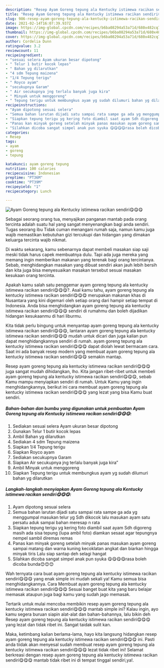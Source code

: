 ```yaml
---
description: "Resep Ayam Goreng tepung ala Kentucky istimewa racikan sendiri😋😋😋 Sederhana Untuk Jualan"
title: "Resep Ayam Goreng tepung ala Kentucky istimewa racikan sendiri😋😋😋 Sederhana Untuk Jualan"
slug: 986-resep-ayam-goreng-tepung-ala-kentucky-istimewa-racikan-sendiri-sederhana-untuk-jualan
date: 2021-02-14T16:07:39.937Z
image: https://img-global.cpcdn.com/recipes/b6ba08294a53a71d/680x482cq70/ayam-goreng-tepung-ala-kentucky-istimewa-racikan-sendiri😋😋😋-foto-resep-utama.jpg
thumbnail: https://img-global.cpcdn.com/recipes/b6ba08294a53a71d/680x482cq70/ayam-goreng-tepung-ala-kentucky-istimewa-racikan-sendiri😋😋😋-foto-resep-utama.jpg
cover: https://img-global.cpcdn.com/recipes/b6ba08294a53a71d/680x482cq70/ayam-goreng-tepung-ala-kentucky-istimewa-racikan-sendiri😋😋😋-foto-resep-utama.jpg
author: Cordelia Dunn
ratingvalue: 3.2
reviewcount: 11
recipeingredient:
- "sesuai selera Ayam ukuran besar dipotong"
- " Telur 1 butir kocok lepas"
- " Bahan yg dilarutkan"
- "4 sdm Tepung maizena"
- "1/4 Tepung terigu"
- " Royco ayam"
- "secukupnya Garam"
- " Air secukupnya jng terlalu banyak juga kira"
- " Minyak untuk menggoreng"
- " Tepung terigu untuk membungkus ayam yg sudah dilumuri bahan yg dilarutkan"
recipeinstructions:
- "Ayam dipotong sesuai selera"
- "Semua bahan larutan dijadi satu sampai rata sampe ga ada yg menggumpal masukan telur yg Sdh dikocok lalu masukan ayam satu persatu aduk sampai bahan meresap n rata"
- "Siapkan tepung terigu yg kering foto diambil saat ayam Sdh digoreng masih ada sisa tepung (lupa ambil foto) diamkan sesaat agar tepungnya nempel sambil diremas remas"
- "Panas kan minyak goreng setelah minyak panas masukan ayam goreng sampai matang dan warna kuning kecoklatan angkat dan biarkan hingga minyak tiris Lalu siap santap deh selagi hangat"
- "Silahkan dicoba sangat simpel anak pun syuka 😋😋😋😋rasa boleh dicoba bunda😊😊😊"
categories:
- Resep
tags:
- ayam
- goreng
- tepung

katakunci: ayam goreng tepung 
nutrition: 100 calories
recipecuisine: Indonesian
preptime: "PT36M"
cooktime: "PT39M"
recipeyield: "1"
recipecategory: Lunch

---
```



![Ayam Goreng tepung ala Kentucky istimewa racikan sendiri😋😋😋](https://img-global.cpcdn.com/recipes/b6ba08294a53a71d/680x482cq70/ayam-goreng-tepung-ala-kentucky-istimewa-racikan-sendiri😋😋😋-foto-resep-utama.jpg)

Sebagai seorang orang tua, menyajikan panganan mantab pada orang tercinta adalah suatu hal yang sangat menyenangkan bagi anda sendiri. Tugas seorang ibu Tidak cuman menangani rumah saja, namun kamu juga wajib memastikan kebutuhan gizi tercukupi dan hidangan yang dimakan keluarga tercinta wajib nikmat.

Di waktu  sekarang, kamu sebenarnya dapat membeli masakan siap saji meski tidak harus capek membuatnya dulu. Tapi ada juga mereka yang memang ingin memberikan makanan yang terenak bagi orang tercintanya. Sebab, menghidangkan masakan yang dibuat sendiri akan jauh lebih bersih dan kita juga bisa menyesuaikan masakan tersebut sesuai masakan kesukaan orang tercinta. 



Apakah kamu salah satu penggemar ayam goreng tepung ala kentucky istimewa racikan sendiri😋😋😋?. Asal kamu tahu, ayam goreng tepung ala kentucky istimewa racikan sendiri😋😋😋 merupakan makanan khas di Nusantara yang kini digemari oleh setiap orang dari hampir setiap tempat di Indonesia. Anda bisa menghidangkan ayam goreng tepung ala kentucky istimewa racikan sendiri😋😋😋 sendiri di rumahmu dan boleh dijadikan hidangan kesukaanmu di hari liburmu.

Kita tidak perlu bingung untuk menyantap ayam goreng tepung ala kentucky istimewa racikan sendiri😋😋😋, lantaran ayam goreng tepung ala kentucky istimewa racikan sendiri😋😋😋 mudah untuk dicari dan juga kalian pun dapat menghidangkannya sendiri di rumah. ayam goreng tepung ala kentucky istimewa racikan sendiri😋😋😋 dapat diolah lewat bermacam cara. Saat ini ada banyak resep modern yang membuat ayam goreng tepung ala kentucky istimewa racikan sendiri😋😋😋 semakin mantap.

Resep ayam goreng tepung ala kentucky istimewa racikan sendiri😋😋😋 juga sangat mudah dihidangkan, lho. Kita jangan ribet-ribet untuk membeli ayam goreng tepung ala kentucky istimewa racikan sendiri😋😋😋, sebab Kamu mampu menyiapkan sendiri di rumah. Untuk Kamu yang ingin menghidangkannya, berikut ini cara membuat ayam goreng tepung ala kentucky istimewa racikan sendiri😋😋😋 yang lezat yang bisa Kamu buat sendiri.

<!--inarticleads1-->

##### Bahan-bahan dan bumbu yang digunakan untuk pembuatan Ayam Goreng tepung ala Kentucky istimewa racikan sendiri😋😋😋:

1. Sediakan sesuai selera Ayam ukuran besar dipotong
1. Gunakan  Telur 1 butir kocok lepas
1. Ambil  Bahan yg dilarutkan
1. Sediakan 4 sdm Tepung maizena
1. Siapkan 1/4 Tepung terigu
1. Siapkan  Royco ayam
1. Sediakan secukupnya Garam
1. Siapkan  Air secukupnya jng terlalu banyak juga kira”
1. Ambil  Minyak untuk menggoreng
1. Siapkan  Tepung terigu untuk membungkus ayam yg sudah dilumuri bahan yg dilarutkan




<!--inarticleads2-->

##### Langkah-langkah menyiapkan Ayam Goreng tepung ala Kentucky istimewa racikan sendiri😋😋😋:

1. Ayam dipotong sesuai selera
1. Semua bahan larutan dijadi satu sampai rata sampe ga ada yg menggumpal masukan telur yg Sdh dikocok lalu masukan ayam satu persatu aduk sampai bahan meresap n rata
1. Siapkan tepung terigu yg kering foto diambil saat ayam Sdh digoreng masih ada sisa tepung (lupa ambil foto) diamkan sesaat agar tepungnya nempel sambil diremas remas
1. Panas kan minyak goreng setelah minyak panas masukan ayam goreng sampai matang dan warna kuning kecoklatan angkat dan biarkan hingga minyak tiris Lalu siap santap deh selagi hangat
1. Silahkan dicoba sangat simpel anak pun syuka 😋😋😋😋rasa boleh dicoba bunda😊😊😊




Wah ternyata cara buat ayam goreng tepung ala kentucky istimewa racikan sendiri😋😋😋 yang enak simple ini mudah sekali ya! Kamu semua bisa menghidangkannya. Cara Membuat ayam goreng tepung ala kentucky istimewa racikan sendiri😋😋😋 Sesuai banget buat kita yang baru belajar memasak ataupun juga bagi kamu yang sudah jago memasak.

Tertarik untuk mulai mencoba membikin resep ayam goreng tepung ala kentucky istimewa racikan sendiri😋😋😋 mantab simple ini? Kalau ingin, ayo kamu segera buruan siapin alat-alat dan bahan-bahannya, lalu bikin deh Resep ayam goreng tepung ala kentucky istimewa racikan sendiri😋😋😋 yang lezat dan tidak ribet ini. Sangat taidak sulit kan. 

Maka, ketimbang kalian berlama-lama, hayo kita langsung hidangkan resep ayam goreng tepung ala kentucky istimewa racikan sendiri😋😋😋 ini. Pasti anda tiidak akan menyesal sudah membuat resep ayam goreng tepung ala kentucky istimewa racikan sendiri😋😋😋 lezat tidak ribet ini! Selamat berkreasi dengan resep ayam goreng tepung ala kentucky istimewa racikan sendiri😋😋😋 mantab tidak ribet ini di tempat tinggal sendiri,ya!.


